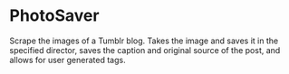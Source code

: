 # PhotoSaver
 Scrape the images of a Tumblr blog. Takes the image and saves it in the specified director, saves the caption and original source of the post, and allows for user generated tags.
